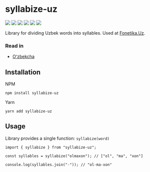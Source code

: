 # syllabize-uz

[![](https://github.com/Diyorbek/syllabize-uz/workflows/Build/badge.svg?branch=master)](https://github.com/Diyorbek/syllabize-uz/actions)
[![](https://codecov.io/gh/Diyorbek/syllabize-uz/branch/master/graph/badge.svg)](https://codecov.io/gh/Diyorbek/syllabize-uz)
[![](https://img.shields.io/npm/v/syllabize-uz)](https://npmjs.com/syllabize-uz)
[![](https://img.shields.io/npm/types/syllabize-uz)](https://npmjs.com/syllabize-uz)
[![](https://img.shields.io/bundlephobia/minzip/syllabize-uz)](https://bundlephobia.com/result?p=syllabize-uz)
[![](https://img.shields.io/npm/l/syllabize-uz)](https://npmjs.com/syllabize-uz)

Library for dividing Uzbek words into syllables. Used at [Fonetika.Uz](https://fonetika.uz/).

### Read in

- [Oʻzbekcha](https://github.com/Diyorbek/syllabize-uz/blob/master/README_UZ.md)

## Installation

NPM

```
npm install syllabize-uz
```

Yarn

```
yarn add syllabize-uz
```

## Usage

Library provides a single function: `syllabize(word)`

```
import { syllabize } from "syllabize-uz";

const syllables = syllabize("olmaxon"); // ["ol", "ma", "xon"]

console.log(syllables.join("-")); // "ol-ma-xon"
```
